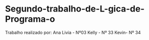 # Segundo-trabalho-de-L-gica-de-Programa-o
Trabalho realizado por:
Ana Livia - Nº03
Kelly - Nº 33
Kevin- Nº 34
